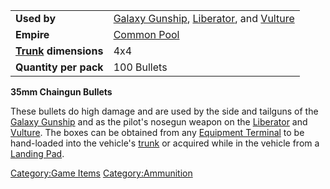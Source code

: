 |                                             |                                                                                                                            |
| ------------------------------------------- | -------------------------------------------------------------------------------------------------------------------------- |
| **Used by**                                 | [Galaxy Gunship](Galaxy_Gunship.md), [Liberator](Liberator.md), and [Vulture](Vulture.md) |
| **Empire**                                  | [Common Pool](Common_Pool.md)                                                                                   |
| **[Trunk](Trunk.md) dimensions** | 4x4                                                                                                                        |
| **Quantity per pack**                       | 100 Bullets                                                                                                                |

**35mm Chaingun Bullets**

These bullets do high damage and are used by the side and tailguns of
the [Galaxy Gunship](Galaxy_Gunship.md) and as the pilot's
nosegun weapon on the [Liberator](Liberator.md) and
[Vulture](Vulture.md). The boxes can be obtained from any
[Equipment Terminal](Equipment_Terminal.md) to be hand-loaded
into the vehicle's [trunk](trunk.md) or acquired while in the
vehicle from a [Landing Pad](Landing_Pad.md).

[Category:Game Items](Category:Game_Items.md)
[Category:Ammunition](Category:Ammunition.md)
